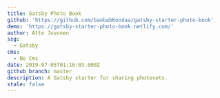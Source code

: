 ```yaml
---
title: Gatsby Photo Book
github: 'https://github.com/baobabKoodaa/gatsby-starter-photo-book'
demo: 'https://gatsby-starter-photo-book.netlify.com/'
author: Atte Juvonen
ssg:
  - Gatsby
cms:
  - No Cms
date: 2019-07-05T01:16:03.000Z
github_branch: master
description: A Gatsby starter for sharing photosets.
stale: false
---
```

